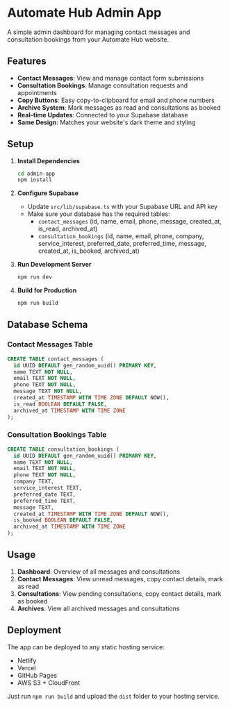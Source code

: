 # Automate Hub Admin App

A simple admin dashboard for managing contact messages and consultation bookings from your Automate Hub website.

## Features

- **Contact Messages**: View and manage contact form submissions
- **Consultation Bookings**: Manage consultation requests and appointments
- **Copy Buttons**: Easy copy-to-clipboard for email and phone numbers
- **Archive System**: Mark messages as read and consultations as booked
- **Real-time Updates**: Connected to your Supabase database
- **Same Design**: Matches your website's dark theme and styling

## Setup

1. **Install Dependencies**
   ```bash
   cd admin-app
   npm install
   ```

2. **Configure Supabase**
   - Update `src/lib/supabase.ts` with your Supabase URL and API key
   - Make sure your database has the required tables:
     - `contact_messages` (id, name, email, phone, message, created_at, is_read, archived_at)
     - `consultation_bookings` (id, name, email, phone, company, service_interest, preferred_date, preferred_time, message, created_at, is_booked, archived_at)

3. **Run Development Server**
   ```bash
   npm run dev
   ```

4. **Build for Production**
   ```bash
   npm run build
   ```

## Database Schema

### Contact Messages Table
```sql
CREATE TABLE contact_messages (
  id UUID DEFAULT gen_random_uuid() PRIMARY KEY,
  name TEXT NOT NULL,
  email TEXT NOT NULL,
  phone TEXT NOT NULL,
  message TEXT NOT NULL,
  created_at TIMESTAMP WITH TIME ZONE DEFAULT NOW(),
  is_read BOOLEAN DEFAULT FALSE,
  archived_at TIMESTAMP WITH TIME ZONE
);
```

### Consultation Bookings Table
```sql
CREATE TABLE consultation_bookings (
  id UUID DEFAULT gen_random_uuid() PRIMARY KEY,
  name TEXT NOT NULL,
  email TEXT NOT NULL,
  phone TEXT NOT NULL,
  company TEXT,
  service_interest TEXT,
  preferred_date TEXT,
  preferred_time TEXT,
  message TEXT,
  created_at TIMESTAMP WITH TIME ZONE DEFAULT NOW(),
  is_booked BOOLEAN DEFAULT FALSE,
  archived_at TIMESTAMP WITH TIME ZONE
);
```

## Usage

1. **Dashboard**: Overview of all messages and consultations
2. **Contact Messages**: View unread messages, copy contact details, mark as read
3. **Consultations**: View pending consultations, copy contact details, mark as booked
4. **Archives**: View all archived messages and consultations

## Deployment

The app can be deployed to any static hosting service:
- Netlify
- Vercel
- GitHub Pages
- AWS S3 + CloudFront

Just run `npm run build` and upload the `dist` folder to your hosting service.
